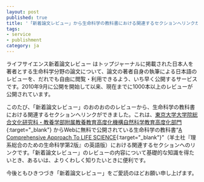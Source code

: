 ```yaml
---
layout: post
published: true
title: '「新着論文レビュー」から生命科学の教科書における関連するセクションへリンクができました'
tags:
- service
- publishment
category: ja
---
```

ライフサイエンス新着論文レビュー はトップジャーナルに掲載された日本人を著者とする生命科学分野の論文について、論文の著者自身の執筆による日本語のレビューを、だれでも自由に閲覧・利用できるよう、いち早く公開するサービスです。2010年9月に公開を開始して以来、現在までに1000本以上のレビューが公開されています。
 
このたび、「新着論文レビュー」のおのおののレビューから、生命科学の教科書における関連するセクションへリンクができました。これは、[東京大学大学院総合文化研究科・教養学部附属教養教育高度化機構自然科学教育高度化部門](http://www.adves.c.u-tokyo.ac.jp/){:target="_blank"} からWebに無料で公開されている生命科学の教科書“[A Comprehensive Approach To LIFE SCIENCE](http://csls-text3.c.u-tokyo.ac.jp/){:target="_blank"}”（羊土社『理系総合のための生命科学第2版』の英語版）における関連するセクションへのリンクです。「新着論文レビュー」のレビューの内容について基礎的な知識を得たいとき、あるいは、よりくわしく知りたいときに便利です。
 
今後ともひきつづき「新着論文レビュー」をご愛読のほどお願い申し上げます。